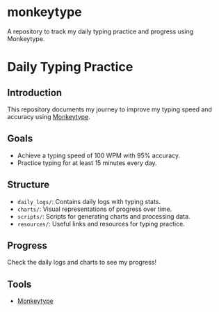 # monkeytype
A repository to track my daily typing practice and progress using Monkeytype.

# Daily Typing Practice

## Introduction

This repository documents my journey to improve my typing speed and accuracy using [Monkeytype](https://monkeytype.com).

## Goals

- Achieve a typing speed of 100 WPM with 95% accuracy.
- Practice typing for at least 15 minutes every day.

## Structure

- `daily_logs/`: Contains daily logs with typing stats.
- `charts/`: Visual representations of progress over time.
- `scripts/`: Scripts for generating charts and processing data.
- `resources/`: Useful links and resources for typing practice.

## Progress

Check the daily logs and charts to see my progress!

## Tools

- [Monkeytype](https://[monkeytype.com](https://monkeytype.com/profile/shravangajula))
